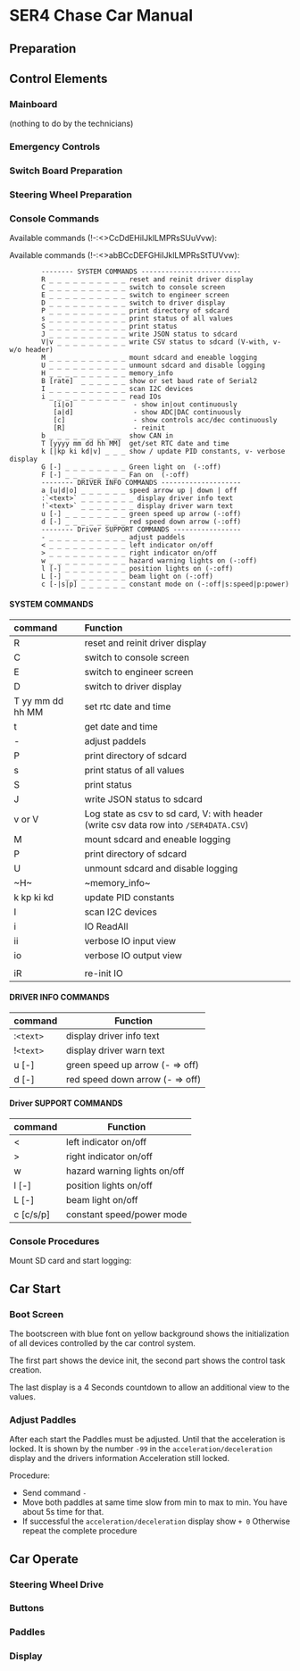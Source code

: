 # SER4 Chase Car Manual

## Preparation

## Control Elements

### Mainboard

(nothing to do by the technicians)

### Emergency Controls

### Switch Board Preparation

### Steering Wheel Preparation

### Console Commands

Available commands (!-:<>CcDdEHiIJklLMPRsSUuVvw):

Available commands (!-:<>abBCcDEFGHiIJklLMPRsStTUVvw):

```
        -------- SYSTEM COMMANDS -------------------------
        R _ _ _ _ _ _ _ _ _ _ reset and reinit driver display
        C _ _ _ _ _ _ _ _ _ _ switch to console screen
        E _ _ _ _ _ _ _ _ _ _ switch to engineer screen
        D _ _ _ _ _ _ _ _ _ _ switch to driver display
        P _ _ _ _ _ _ _ _ _ _ print directory of sdcard
        s _ _ _ _ _ _ _ _ _ _ print status of all values
        S _ _ _ _ _ _ _ _ _ _ print status
        J _ _ _ _ _ _ _ _ _ _ write JSON status to sdcard
        V|v _ _ _ _ _ _ _ _ _ write CSV status to sdcard (V-with, v-w/o header)
        M _ _ _ _ _ _ _ _ _ _ mount sdcard and eneable logging
        U _ _ _ _ _ _ _ _ _ _ unmount sdcard and disable logging
        H _ _ _ _ _ _ _ _ _ _ memory_info
        B [rate]  _ _ _ _ _ _ show or set baud rate of Serial2
        I _ _ _ _ _ _ _ _ _ _ scan I2C devices
        i _ _ _ _ _ _ _ _ _ _ read IOs
           [i|o]               - show in|out continuously
           [a|d]               - show ADC|DAC continuously
           [c]                 - show controls acc/dec continuously
           [R]                 - reinit
        b _ _ _ _ _ _ _ _ __  show CAN in
        T [yyyy mm dd hh MM]  get/set RTC date and time
        k [|kp ki kd|v] _ _ _ show / update PID constants, v- verbose display
        G [-] _ _ _ _ _ _ _ _ Green light on  (-:off)
        F [-] _ _ _ _ _ _ _ _ Fan on  (-:off)
        -------- DRIVER INFO COMMANDS --------------------
        a [u|d|o] _ _ _ _ _ _ speed arrow up | down | off
        :`<text>` _ _ _ _ _ _ _ display driver info text
        !`<text>` _ _ _ _ _ _ _ display driver warn text
        u [-] _ _ _ _ _ _ _ _ green speed up arrow (-:off)
        d [-] _ _ _ _ _ _ _ _ red speed down arrow (-:off)
        -------- Driver SUPPORT COMMANDS -----------------
        - _ _ _ _ _ _ _ _ _ _ adjust paddels
        < _ _ _ _ _ _ _ _ _ _ left indicator on/off
        > _ _ _ _ _ _ _ _ _ _ right indicator on/off
        w _ _ _ _ _ _ _ _ _ _ hazard warning lights on (-:off)
        l [-] _ _ _ _ _ _ _ _ position lights on (-:off)
        L [-] _ _ _ _ _ _ _ _ beam light on (-:off)
        c [-|s|p] _ _ _ _ _ _ constant mode on (-:off|s:speed|p:power)
```

#### SYSTEM COMMANDS

| command          | Function                                                                                |
| :--------------- | :-------------------------------------------------------------------------------------- |
| R                | reset and reinit driver display                                                         |
| C                | switch to console screen                                                                |
| E                | switch to engineer screen                                                               |
| D                | switch to driver display                                                                |
| T yy mm dd hh MM | set rtc date and time                                                                   |
| t                | get date and time                                                                       |
| -                | adjust paddels                                                                          |
| P                | print directory of sdcard                                                               |
| s                | print status of all values                                                              |
| S                | print status                                                                            |
| J                | write JSON status to sdcard                                                             |
| v or V           | Log state as csv to sd card, V: with header (write csv data row into `/SER4DATA.CSV`) |
| M                | mount sdcard and eneable logging                                                        |
| P                | print directory of sdcard                                                               |
| U                | unmount sdcard and disable logging                                                      |
| ~H~             | ~memory_info~                                                                          |
| k kp ki kd       | update PID constants                                                                    |
| I                | scan I2C devices                                                                        |
| i                | IO ReadAll                                                                              |
| ii               | verbose IO input view                                                                   |
| io               | verbose IO output view                                                                  |
|                  |                                                                                         |
| iR               | re-init IO                                                                              |

#### DRIVER INFO COMMANDS

| command     | Function                        |
| ----------- | ------------------------------- |
| :`<text>` | display driver info text        |
| !`<text>` | display driver warn text        |
| u [-]       | green speed up arrow (- => off) |
| d [-]       | red speed down arrow (- => off) |

#### Driver SUPPORT COMMANDS

| command   | Function                     |
| --------- | ---------------------------- |
| <         | left indicator on/off        |
| >         | right indicator on/off       |
| w         | hazard warning lights on/off |
| l [-]     | position lights on/off       |
| L [-]     | beam light on/off            |
| c [c/s/p] | constant speed/power mode    |

### Console Procedures

Mount SD card and start logging:

## Car Start

### Boot Screen

The bootscreen with blue font on yellow background shows the initialization of all devices controlled by the car control system.

The first part shows the device init, the second part shows the control task creation.

The last display is a 4 Seconds countdown to allow an additional view to the values.

### Adjust Paddles

After each start the Paddles must be adjusted. Until that the acceleration is locked. It is shown by the number `-99` in the `acceleration/deceleration` display and the drivers information Acceleration still locked.

Procedure:

- Send command `-`
- Move both paddles at same time slow from min to max to min.
  You have about 5s time for that.
- If successful the `acceleration/deceleration` display show `+ 0`
  Otherwise repeat the complete procedure

## Car Operate

### Steering Wheel Drive

### Buttons

### Paddles

### Display
